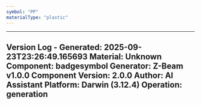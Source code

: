 ```yaml
---
symbol: "PP"
materialType: "plastic"
---
```


---
Version Log - Generated: 2025-09-23T23:26:49.165693
Material: Unknown
Component: badgesymbol
Generator: Z-Beam v1.0.0
Component Version: 2.0.0
Author: AI Assistant
Platform: Darwin (3.12.4)
Operation: generation
---